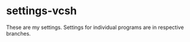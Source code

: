 # settings-vcsh
These are my settings.  Settings for individual programs are in respective branches.
